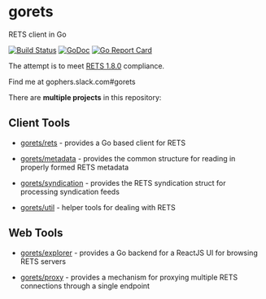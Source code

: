 gorets
======

RETS client in Go

[![Build Status](https://travis-ci.org/jpfielding/gorets.svg?branch=master)](https://travis-ci.org/jpfielding/gorets)
[![GoDoc](https://godoc.org/github.com/jpfielding/gorets?status.svg)](https://godoc.org/github.com/jpfielding/gorets)
[![Go Report Card](https://goreportcard.com/badge/github.com/jpfielding/gorets)](https://goreportcard.com/report/github.com/jpfielding/gorets)


The attempt is to meet [RETS 1.8.0](https://www.reso.org/specifications/) compliance.

Find me at gophers.slack.com#gorets


There are **multiple projects** in this repository:

## Client Tools

  * [gorets/rets](rets) - provides a Go based client for RETS

  * [gorets/metadata](metadata) - provides the common structure for reading in properly formed RETS metadata

  * [gorets/syndication](syndication) - provides the RETS syndication struct for processing syndication feeds 

  * [gorets/util](util) - helper tools for dealing with RETS

## Web Tools

  * [gorets/explorer](explorer) - provides a Go backend for a ReactJS UI for browsing RETS servers

  * [gorets/proxy](proxy) - provides a mechanism for proxying multiple RETS connections through a single endpoint

